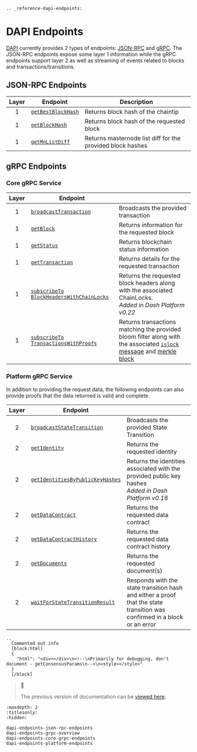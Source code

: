 ```{eval-rst}
.. _reference-dapi-endpoints:
```

# DAPI Endpoints

[DAPI](../explanations/dapi.md) currently provides 2 types of endpoints:
[JSON-RPC](https://www.jsonrpc.org/) and [gRPC](https://grpc.io/docs/guides/). The JSON-RPC
endpoints expose some layer 1 information while the gRPC endpoints support layer 2 as well as
streaming of events related to blocks and transactions/transitions.

## JSON-RPC Endpoints

| Layer | Endpoint | Description |
| :---: | -------- | ----------- |
|   1   | [`getBestBlockHash`](../reference/dapi-endpoints-json-rpc-endpoints.md#getbestblockhash) | Returns block hash of the chaintip |
|   1   | [`getBlockHash`](../reference/dapi-endpoints-json-rpc-endpoints.md#getblockhash)         | Returns block hash of the requested block |
|   1   | [`getMnListDiff`](../reference/dapi-endpoints-json-rpc-endpoints.md#getmnlistdiff)       | Returns masternode list diff for the provided block hashes |

## gRPC Endpoints

### Core gRPC Service

| Layer | Endpoint |   |
| :---: | -------- | - |
|   1   | [`broadcastTransaction`](../reference/dapi-endpoints-core-grpc-endpoints.md#broadcasttransaction) | Broadcasts the provided transaction |
|   1   | [`getBlock`](../reference/dapi-endpoints-core-grpc-endpoints.md#getblock) | Returns information for the requested block |
|   1   | [`getStatus`](../reference/dapi-endpoints-core-grpc-endpoints.md#getstatus) | Returns blockchain status information |
|   1   | [`getTransaction`](../reference/dapi-endpoints-core-grpc-endpoints.md#gettransaction) | Returns details for the requested transaction |
|   1   | [`subscribeTo` `BlockHeadersWithChainLocks`](../reference/dapi-endpoints-core-grpc-endpoints.md#subscribetoblockheaderswithchainlocks) | Returns the requested block headers along with the associated ChainLocks.<br>_Added in Dash Platform v0.22_ |
|   1   | [`subscribeTo` `TransactionsWithProofs`](../reference/dapi-endpoints-core-grpc-endpoints.md#subscribetotransactionswithproofs) | Returns transactions matching the provided bloom filter along with the associated [`islock` message](https://docs.dash.org/projects/core/en/stable/docs/reference/p2p-network-instantsend-messages.html#islock) and [merkle block](https://docs.dash.org/projects/core/en/stable/docs/reference/p2p-network-data-messages.html#merkleblock) |

### Platform gRPC Service

In addition to providing the request data, the following endpoints can also provide proofs that the
data returned is valid and complete.

| Layer | Endpoint |   |
| :---: | -------- | - |
|   2   | [`broadcastStateTransition`](../reference/dapi-endpoints-platform-endpoints.md#broadcaststatetransition)             | Broadcasts the provided State Transition |
|   2   | [`getIdentity`](../reference/dapi-endpoints-platform-endpoints.md#getidentity)                                       | Returns the requested identity |
|   2   | [`getIdentitiesByPublicKeyHashes`](../reference/dapi-endpoints-platform-endpoints.md#getidentitiesbypublickeyhashes) | Returns the identities associated with the provided public key hashes<br>_Added in Dash Platform v0.16_ |
|   2   | [`getDataContract`](../reference/dapi-endpoints-platform-endpoints.md#getdatacontract)                               | Returns the requested data contract |
|   2   | [`getDataContractHistory`](../reference/dapi-endpoints-platform-endpoints.md#getdatacontracthistory)                 | Returns the requested data contract history |
|   2   | [`getDocuments`](../reference/dapi-endpoints-platform-endpoints.md#getdocuments)                                     | Returns the requested document(s) |
|   2   | [`waitForStateTransitionResult`](../reference/dapi-endpoints-platform-endpoints.md#waitforstatetransitionresult)     | Responds with the state transition hash and either a proof that the state transition was confirmed in a block or an error |

```{eval-rst}
..
  Commented out info
  [block:html]
  {
    "html": "<div></div>\n<!--\nPrimarily for debugging, don't document - getConsensusParams\n-->\n<style></style>"
  }
  [/block]
```

> 📘
>
> The previous version of documentation can be [viewed
> here](https://docs.dash.org/projects/platform/en/0.24.0/docs/reference/dapi-endpoints.html).

```{toctree}
:maxdepth: 2
:titlesonly:
:hidden:

dapi-endpoints-json-rpc-endpoints
dapi-endpoints-grpc-overview
dapi-endpoints-core-grpc-endpoints
dapi-endpoints-platform-endpoints
```
